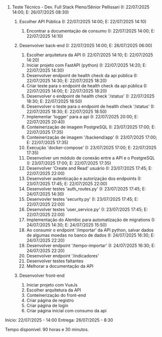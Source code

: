 
1. Teste Técnico - Dev. Full Stack Pleno/Sênior Pellissari  (I: 22/07/2025 14:00; E: 26/07/2025 08:30)

    1. Escolher API Pública                                 (I: 22/07/2025 14:00; E: 22/07/2025 14:10)
        1. Encontrar a documentação de consumo              (I: 22/07/2025 14:00; E: 22/07/2025 14:10)

    2. Desenvolver back-end                                 (I: 22/07/2025 14:00; E: 26/07/2025 06:00)
        1. Escolher arquitetura da API                      (I: 22/07/2025 14:10; E: 22/07/2025 14:20)
        2. Iniciar projeto com FastAPI (python)             (I: 22/07/2025 14:20; E: 22/07/2025 14:30)
        3. Desenvolver endpoint de health check da api pública (I: 22/07/2025 14:30; E: 22/07/2025 18:20)
        4. Criar teste para o endpoint de health check da api pública (I: 22/07/2025 14:00; E: 22/07/2025 18:20)
        5. Desenvolver o endpoint de health check '/status'   (I: 22/07/2025 18:30; E: 22/07/2025 18:50)
        6. Desenvolver o teste para o endpoint de health check '/status'   (I: 22/07/2025 18:30; E: 22/07/2025 18:50)
        7. Implementar 'logger' para a api                  (I: 22/07/2025 20:00; E: 22/07/2025 20:40)
        9. Conteinerização de imagem PostgreSQL             (I: 23/07/2025 17:00; E: 22/07/2025 17:35)
        10. Conteinerização de imagem '/backend/app'        (I: 23/07/2025 17:00; E: 22/07/2025 17:35)
        11. Execução 'docker-compose'                       (I: 23/07/2025 17:00; E: 22/07/2025 17:35)
        12. Desenvolver um módulo de conexão entre a API e o PostgreSQL (I: 23/07/2025 17:00; E: 22/07/2025 17:35)
        13. Desenvolver 'Create and Read' usuário           (I: 23/07/2025 17:45; E: 22/07/2025 22:00)
        13. Desenvolver autenticação e autorização dos endpoints    (I: 23/07/2025 17:45; E: 22/07/2025 22:00)
        14. Desenvolver testes 'auth_routes.py'         (I: 23/07/2025 17:45; E: 24/07/2025 14:30)
        15. Desenvovler testes 'security.py'            (I: 23/07/2025 17:45; E: 22/07/2025 22:00)
        16. Desenvolver testes 'user_service.py'        (I: 23/07/2025 17:45; E: 22/07/2025 22:00)
        17. Implementação do Alembic para automatização de migrations   (I: 24/07/2025 14:30; E: 24/07/2025 15:50)
        18. Ao consumir o endpoint '/importar' da API python, salvar dados de algumas moedas no banco de dados (I: 24/07/2025 16:30; E: 24/07/2025 22:20)
        19. Desenvolver endpoint '/tempo-importar' (I: 24/07/2025 16:30; E: 24/07/2025 22:20)
        20. Desenvolver endpoint '/indicadores'
        21. Desenvolver testes faltantes
        22. Melhorar a documentação da API

    3. Desenvolver front-end
        1. Iniciar projeto com VueJs
        2. Escolher arquitetura da API
        3. Conteinerização do front-end
        4. Criar página de registro
        5. Criar página de login
        6. Criar página inicial com consumo da api


Início:  22/07/2025 - 14:00
Entrega: 26/07/2025 - 8:30

Tempo disponível: 90 horas e 30 minutos.
